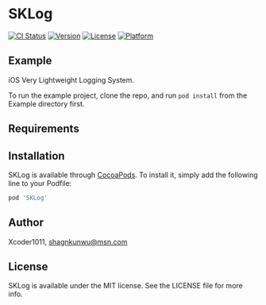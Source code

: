# SKLog

[![CI Status](https://img.shields.io/travis/Xcoder1011/SKLog.svg?style=flat)](https://travis-ci.org/Xcoder1011/SKLog)
[![Version](https://img.shields.io/cocoapods/v/SKLog.svg?style=flat)](https://cocoapods.org/pods/SKLog)
[![License](https://img.shields.io/cocoapods/l/SKLog.svg?style=flat)](https://cocoapods.org/pods/SKLog)
[![Platform](https://img.shields.io/cocoapods/p/SKLog.svg?style=flat)](https://cocoapods.org/pods/SKLog)

## Example

iOS Very Lightweight Logging System.

To run the example project, clone the repo, and run `pod install` from the Example directory first.

## Requirements

## Installation

SKLog is available through [CocoaPods](https://cocoapods.org). To install
it, simply add the following line to your Podfile:

```ruby
pod 'SKLog'
```

## Author

Xcoder1011, shagnkunwu@msn.com

## License

SKLog is available under the MIT license. See the LICENSE file for more info.
